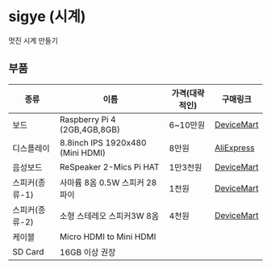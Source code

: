 # sigye (시계)

멋진 시계 만들기

## 부품

|종류|이름|가격(대략적인)|구매링크|
|--|--|--|--|
|보드|Raspberry Pi 4 (2GB,4GB,8GB)|6~10만원|[DeviceMart](https://www.devicemart.co.kr/goods/catalog?code=00050002)|
|디스플레이|8.8inch IPS 1920x480 (Mini HDMI)|8만원|[AliExpress](https://ko.aliexpress.com/item/4001115081190.html?spm=a2g0s.9042311.0.0.11994c4daDEvSd)|
|음성보드|ReSpeaker 2-Mics Pi HAT|1만3천원|[DeviceMart](https://www.devicemart.co.kr/goods/view?no=1383296)|
|스피커(종류-1)|사마륨 8옴 0.5W 스피커 28파이|1천원|[DeviceMart](https://www.devicemart.co.kr/goods/view?no=34415)|
|스피커(종류-2)|소형 스테레오 스피커3W 8옴|4천원|[DeviceMart](https://www.devicemart.co.kr/goods/view?no=1322046)|
|케이블|Micro HDMI to Mini HDMI|||
|SD Card|16GB 이상 권장|||
